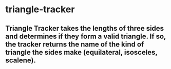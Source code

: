 # triangle-tracker
##  Triangle Tracker takes the lengths of three sides and determines if they form a valid triangle. If so, the tracker returns the name of the kind of triangle the sides make (equilateral, isosceles, scalene).
